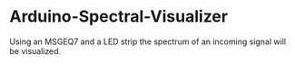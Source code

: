 # Arduino-Spectral-Visualizer
Using an MSGEQ7 and a LED strip the spectrum of an incoming signal will be visualized. 
